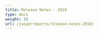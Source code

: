 ```yaml
---
title: Release Notes - 2018
type: docs
weight: 30
url: /jasperreports/release-notes-2018/
---
```



